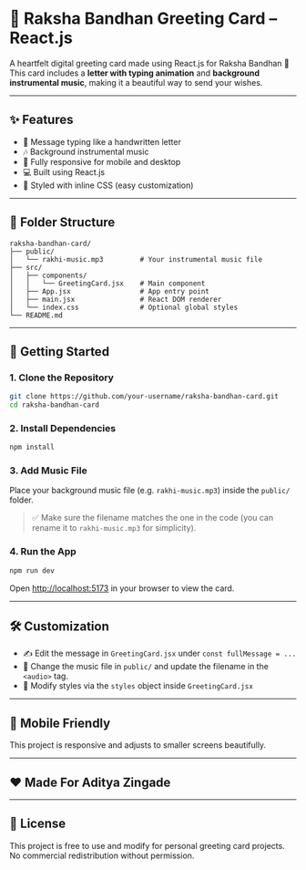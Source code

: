 # 🎁 Raksha Bandhan Greeting Card – React.js

A heartfelt digital greeting card made using React.js for Raksha Bandhan 💖  
This card includes a **letter with typing animation** and **background instrumental music**, making it a beautiful way to send your wishes.

---

## ✨ Features

- 💌 Message typing like a handwritten letter
- 🎶 Background instrumental music
- 📱 Fully responsive for mobile and desktop
- 💻 Built using React.js
- 🎨 Styled with inline CSS (easy customization)

---

## 📁 Folder Structure

```
raksha-bandhan-card/
├── public/
│   └── rakhi-music.mp3         # Your instrumental music file
├── src/
│   ├── components/
│   │   └── GreetingCard.jsx    # Main component
│   ├── App.jsx                 # App entry point
│   ├── main.jsx                # React DOM renderer
│   └── index.css               # Optional global styles
└── README.md
```

---

## 🚀 Getting Started

### 1. Clone the Repository

```bash
git clone https://github.com/your-username/raksha-bandhan-card.git
cd raksha-bandhan-card
```

### 2. Install Dependencies

```bash
npm install
```

### 3. Add Music File

Place your background music file (e.g. `rakhi-music.mp3`) inside the `public/` folder.

> ✅ Make sure the filename matches the one in the code (you can rename it to `rakhi-music.mp3` for simplicity).

### 4. Run the App

```bash
npm run dev
```

Open [http://localhost:5173](http://localhost:5173) in your browser to view the card.

---

## 🛠️ Customization

- ✍️ Edit the message in `GreetingCard.jsx` under `const fullMessage = ...`
- 🎵 Change the music file in `public/` and update the filename in the `<audio>` tag.
- 🎨 Modify styles via the `styles` object inside `GreetingCard.jsx`

---

## 📱 Mobile Friendly

This project is responsive and adjusts to smaller screens beautifully.

---

## ❤️ Made For Aditya Zingade



---

## 📃 License

This project is free to use and modify for personal greeting card projects. No commercial redistribution without permission.